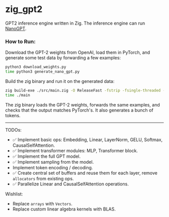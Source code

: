 # zig_gpt2
GPT2 inference engine written in Zig. The inference engine can run [NanoGPT](https://github.com/karpathy/nanoGPT).

### How to Run:
Download the GPT-2 weights from OpenAI, load them in PyTorch, and generate some test data by forwarding 
a few examples:
```bash
python3 download_weights.py
time python3 generate_nano_gpt.py
```

Build the zig binary and run it on the generated data:
```bash
zig build-exe ./src/main.zig -O ReleaseFast -fstrip -fsingle-threaded -target x86_64-macos
time ./main
```
The zig binary loads the GPT-2 weights, forwards the same examples, and checks that the output matches PyTorch's. It also
generates a bunch of tokens.

---

TODOs:
* ✅ Implement basic ops: Embedding, Linear, LayerNorm, GELU, Softmax, CausalSelfAttention.
* ✅ Implement transformer modules: MLP, Transformer block.
* ✅ Implement the full GPT model.
* ✅ Implement sampling from the model.
* Implement token encoding / decoding.
* ✅ Create central set of buffers and reuse them for each layer, remove `allocators` from existing ops.
* ✅ Parallelize Linear and CausalSelfAttention operations.

Wishlist:
* Replace `arrays` with `Vectors`.
* Replace custom linear algebra kernels with BLAS.
